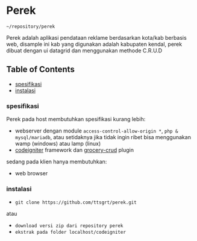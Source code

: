 # Perek
`~/repository/perek`

Perek adalah aplikasi pendataan reklame berdasarkan kota/kab berbasis web, disample ini kab yang digunakan adalah kabupaten kendal, perek dibuat dengan ui datagrid dan menggunakan methode C.R.U.D
 
## Table of Contents
 - [spesifikasi](#spesifikasi)
 - [instalasi](#instalasi)
 
### spesifikasi
Perek pada host membutuhkan spesifikasi kurang lebih:

- webserver dengan module `access-control-allow-origin *`, `php & mysql/mariadb`, atau setidaknya jika tidak ingin ribet bisa menggunakan wamp (windows) atau lamp (linux)
- [codeigniter](https://codeigniter.com) framework dan [grocery-crud](https://www.grocerycrud.com) plugin

sedang pada klien hanya membutuhkan:

- web browser

### instalasi
- `git clone https://github.com/ttsgrt/perek.git`

atau

- `download versi zip dari repository perek`
- `ekstrak pada folder localhost/codeigniter`
